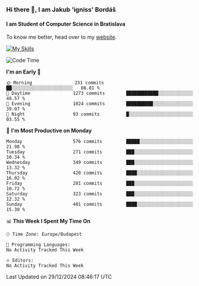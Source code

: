 ### Hi there 👋, I am Jakub 'igniss' Bordáš

#### I am Student of Computer Science in Bratislava
To know me better, head over to my [website](https://bordas.sk).

[![My Skills](https://skillicons.dev/icons?i=js,html,css,figma,svelte,java,kotlin,python,postgresql,typescript,nest,nodejs)](https://bordas.sk)


<!--START_SECTION:waka-->
![Code Time](http://img.shields.io/badge/Code%20Time-1%2C612%20hrs%2033%20mins-blue)

**I'm an Early 🐤** 

```text
🌞 Morning                231 commits         ██░░░░░░░░░░░░░░░░░░░░░░░   08.81 % 
🌆 Daytime                1273 commits        ████████████░░░░░░░░░░░░░   48.57 % 
🌃 Evening                1024 commits        ██████████░░░░░░░░░░░░░░░   39.07 % 
🌙 Night                  93 commits          █░░░░░░░░░░░░░░░░░░░░░░░░   03.55 % 
```
📅 **I'm Most Productive on Monday** 

```text
Monday                   576 commits         █████░░░░░░░░░░░░░░░░░░░░   21.98 % 
Tuesday                  271 commits         ███░░░░░░░░░░░░░░░░░░░░░░   10.34 % 
Wednesday                349 commits         ███░░░░░░░░░░░░░░░░░░░░░░   13.32 % 
Thursday                 420 commits         ████░░░░░░░░░░░░░░░░░░░░░   16.02 % 
Friday                   281 commits         ███░░░░░░░░░░░░░░░░░░░░░░   10.72 % 
Saturday                 323 commits         ███░░░░░░░░░░░░░░░░░░░░░░   12.32 % 
Sunday                   401 commits         ████░░░░░░░░░░░░░░░░░░░░░   15.30 % 
```


📊 **This Week I Spent My Time On** 

```text
🕑︎ Time Zone: Europe/Budapest

💬 Programming Languages: 
No Activity Tracked This Week

🔥 Editors: 
No Activity Tracked This Week
```


 Last Updated on 29/12/2024 08:46:17 UTC
<!--END_SECTION:waka-->
